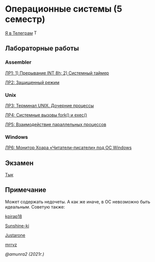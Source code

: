 # Операционные системы (5 семестр)

 [Я в Телеграм](https://t.me/amunra2) <img src="https://img.icons8.com/external-tal-revivo-shadow-tal-revivo/344/external-telegram-is-a-cloud-based-instant-messaging-and-voice-over-ip-service-logo-shadow-tal-revivo.png" alt="Telegram" width=15>

 ## Лабораторные работы

 ### Assembler

 [ЛР1: 1) Прерывание INT 8h; 2) Системный таймер](./lab_01/)

 [ЛР2: Защищенный режим](./lab_02/)

 ### Unix

 [ЛР3: Терминал UNIX. Дочерние процессы](./lab_03/)

 [ЛР4: Системные вызовы fork() и exec()](./lab_04/)

 [ЛР5: Взаимодействие параллельных процессов](./lab_05/)

 ### Windows

 [ЛР6: Монитор Хоара «Читатели-писатели» под ОС Windows](./lab_06/)

 ## Экзамен

 [Тык](https://github.com/Sunshine-ki/BMSTU5_OS/wiki)

 ## Примечание

 Может содержать недочеты. А как же иначе, в ОС невозможно быть идеальным. Советую также:

 [kpirap18](https://github.com/kpirap18/BMSTU-OS-sem5)

 [Sunshine-ki](https://github.com/Sunshine-ki/BMSTU5_OS)

 [Justarone](https://github.com/Justarone/bmstu-os/tree/master/sem_01)

 [mrrvz](https://github.com/mRrvz/bmstu-os/tree/master/sem_01)

_@amunra2 (2021г.)_
